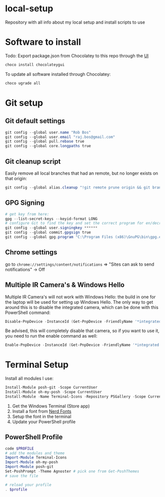 # local-setup
Repository with all info about my local setup and install scripts to use

# Software to install
Todo: Export package.json from Chocolatey to this repo through the [UI](https://docs.chocolatey.org/en-us/chocolatey-gui/user-interface/main-window/actions/export)

``` PowerShell
choco install chocolateygui
```

To update all software installed through Chocolatey:
``` PowerShell
choco ugrade all
```


# Git setup

## Git default settings

``` PowerShell
git config --global user.name "Rob Bos"
git config --global user.email "raj.bos@gmail.com"
git config --global pull.rebase true
git config --global core.longpaths true
```

## Git cleanup script
Easily remove all local branches that had an remote, but no longer exists on that origin:
``` PowerShell
git config --global alias.cleanup "!git remote prune origin && git branch -vv | grep ''': gone]''' | awk '''{print `$1}''' | xargs -r git branch -D"
```

## GPG Signing
``` PowerShell
# get key from here: 
gpg --list-secret-keys --keyid-format LONG
# configure Git to find the key and set the correct program for en/decryption
git config --global user.signingkey ******
git config --global commit.gpgsign true
git config --global gpg.program "C:\Program Files (x86)\GnuPG\bin\gpg.exe"
```

## Chrome settings
go to `chrome://settings/content/notifications` => "Sites can ask to send notifications" -> Off


## Multiple IR Camera's & Windows Hello
Multiple IR Camera's will not work with Windows Hello: the build in one for the laptop will be used for setting up Windows Hello. The only way to get around this is to disable the integrated camera, which can be done with this PowerShell command:

``` PowerShell
Disable-PnpDevice -InstanceId (Get-PnpDevice -FriendlyName '*integrated webcam*' -Class Camera -Status OK).InstanceId -confirm:$false
```

Be advised, this will completely disable that camera, so if you want to use it, you need to run the enable command as well: 

``` PowerShell
Enable-PnpDevice -InstanceId (Get-PnpDevice -FriendlyName '*integrated webcam*' -Class Camera -Status OK).InstanceId -confirm:$false
```

# Terminal Setup
Install all modules I use:
``` PowerShell
Install-Module posh-git -Scope CurrentUser
Install-Module oh-my-posh -Scope CurrentUser
Install-Module -Name Terminal-Icons -Repository PSGallery -Scope CurrentUser
```

1. Get the Windows Terminal (Store app)
1. Install a font from [Nerd Fonts](https://www.nerdfonts.com/)
1. Setup the font in the terminal
1. Update your PowerShell profile

## PowerShell Profile
``` PowerShell
code $PROFILE
# add the modules and theme
Import-Module Terminal-Icons
Import-Module oh-my-posh
Import-Module posh-git
Set-PoshPrompt -Theme Agnoster # pick one from Get-PoshThemes
# save the file

# reload your profile
. $profile
```` 